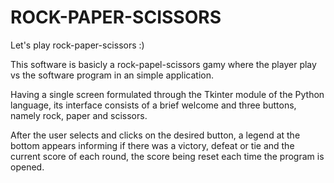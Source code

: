 # ROCK-PAPER-SCISSORS

Let's play rock-paper-scissors :)

This software is basicly a rock-papel-scissors gamy where the player play vs the software program in an simple application.

Having a single screen formulated through the Tkinter module of the Python language, its interface consists of a brief welcome and three buttons, namely rock, paper and scissors.

After the user selects and clicks on the desired button, a legend at the bottom appears informing if there was a victory, defeat or tie and the current score of each round, the score being reset each time the program is opened.
